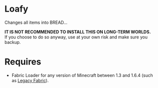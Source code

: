 # Loafy  
Changes all items into BREAD...  

**IT IS NOT RECOMMENDED TO INSTALL THIS ON LONG-TERM WORLDS.**  
If you choose to do so anyway, use at your own risk and make sure you backup.  

# Requires  
- Fabric Loader for any version of Minecraft between 1.3 and 1.6.4 (such as [Legacy Fabric](https://legacyfabric.net/)).  